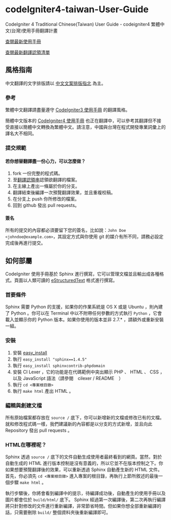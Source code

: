# codeIgniter4-taiwan-User-Guide
CodeIgniter 4 Traditional Chinese(Taiwan) User Guide - codeigniter4 繁體中文(台灣)使用手冊翻譯計畫

[查閱最新使用手冊](https://monkenwu.github.io/codeIgniter4-taiwan-User-Guide/)

[查閱最新翻譯認領清單](https://github.com/monkenWu/codeIgniter4-taiwan-User-Guide/wiki/%E7%BF%BB%E8%AD%AF%E8%AA%8D%E9%A0%98%E6%B8%85%E5%96%AE)

## 風格指南
中文翻譯的文字排版請以 [中文文案排版指北](https://github.com/sparanoid/chinese-copywriting-guidelines) 為主。

### 參考
繁體中文翻譯請盡量遵守 [CodeIgniter3 使用手冊](https://codeigniter.org.tw/userguide3/) 的翻譯風格。

簡體中文版本的 [CodeIgniter4 使用手冊](https://github.com/CodeIgniter-Chinese/codeigniter4-user-guide) 也正在翻譯中，可以參考其翻譯但不接受直接以簡體中文轉換為繁體中文。請注意，中國與台灣在程式開發專業詞彙上的譯名大不相同。

### 提交規範

#### 若你想替翻譯盡一份心力，可以怎麼做？
1. fork 一份完整的程式碼。
2. 至[翻譯認領串](https://github.com/monkenWu/codeIgniter4-taiwan-User-Guide/issues/1)認領欲翻譯的檔案。
3. 在主線上產出一條屬於你的分支。
4. 翻譯結束後編譯一次預覽翻譯效果，並且重複校稿。
5. 在分支上 push 你所修改的檔案。
6. 回到 github 發出 pull requests。

#### 簽名
所有的提交的內容都必須要留下您的簽名，比如說：``John Doe <johndoe@example.com>``，其設定方式與你使用 git 的媒介有所不同，請務必設定完成後再進行提交。

## 如何部屬
CodeIgniter 使用手冊基於 Sphinx 進行撰寫，它可以管理文檔並且輸出成各種格式。頁面以人類可讀的 [eStructuredText](http://sphinx.pocoo.org/rest.html)
格式進行撰寫。

### 首要條件
Sphinx 需要 Python 的支援，如果你的作業系統是 OS X 或是 Ubuntu ，則內建了 Python 。你可以在 Terminal 中以不附帶任何參數的方式執行 ``Python`` ，它會載入並顯示你的 Python 版本。如果你使用的版本並非 2.7.* ，請額外或重新安裝一組。

### 安裝
1. 安裝 [easy_install](http://peak.telecommunity.com/DevCenter/EasyInstall#installing-easy-install) 
2. 執行 ``easy_install "sphinx==1.4.5"``
3. 執行 ``easy_install sphinxcontrib-phpdomain``
4. 安裝 CI Lexer ，它的功能是在代碼範例中突出顯示 PHP 、 HTML 、 CSS ，以及 JavaScript 語法（請參閱　cilexer / README　）
5. 執行 ``cd <專案根目錄>``
6. 執行 ``make html`` 產出 HTML 。

### 編輯與創建文檔
所有原始檔案都存放在 ``source /`` 底下，你可以新增新的文檔或修改已有的文檔。就和修改程式碼一樣，我們建議新的內容都是以分支的方式新增，並且向此 Repository 發出  pull requests 。

### HTML在哪裡呢？
Sphinx 透過 ``source /`` 底下的文件自動生成使用者最終看到的網頁。當然，對於自動生成的 HTML 進行版本控制是沒有意義的，所以它並不在版本控制之下。你如果想要預覽翻譯後的效果，可以重新透過 Sphinx 自動產生新的 HTML 文件。首先，你必須先 `` cd <專案根目錄> ``  進入專案的根目錄，再執行上節所敘述的最後一個步驟  ``make html`` 。

執行步驟後，你將會看到編譯中的提示，待編譯成功後，自動產生的使用手冊以及圖片都會位於 ``build/html/`` 底下。 Sphinx 經過第一次編譯後，第二次再執行編譯將只針對修改的文件進行重新編譯，非常節省時間。但如果你想全部重新編譯的話，只需要刪除 ``build/`` 整個資料夾後重新編譯即可。
